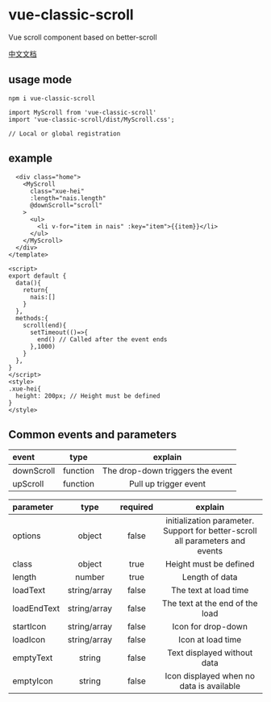 # vue-classic-scroll

Vue scroll component based on better-scroll


[中文文档](https://github.com/XueMary/vue-load-scroll/blob/master/README_zh-CN.md)



## usage mode

```
npm i vue-classic-scroll

import MyScroll from 'vue-classic-scroll'
import 'vue-classic-scroll/dist/MyScroll.css';

// Local or global registration
```


## example

```<template>
  <div class="home">
    <MyScroll 
      class="xue-hei"
      :length="nais.length"
      @downScroll="scroll"
    >
      <ul>
        <li v-for="item in nais" :key="item">{{item}}</li>
      </ul>
    </MyScroll>
  </div>
</template>

<script>
export default {
  data(){
    return{
      nais:[]
    }
  },
  methods:{
    scroll(end){
      setTimeout(()=>{
        end() // Called after the event ends
      },1000)
    }
  },
}
</script>
<style>
.xue-hei{
  height: 200px; // Height must be defined
}
</style>
```

## Common events and parameters

| event      |    type     | explain  |
| :--------  | :--------:  |  :------------: |
| downScroll |   function  | The drop-down triggers the event |
| upScroll   |   function  | Pull up trigger event |


| parameter  |    type        |  required  | explain  |
| :--------  | :------------: | :--------: |  :------------: |
| options    |   object       |    false   | initialization parameter.  Support for better-scroll all parameters and events  |
| class      |   object       |    true    | Height must be defined  |
| length     |   number       |    true    | Length of data          |
| loadText   |   string/array |    false   | The text at load time   |
| loadEndText  |   string/array |    false   | The text at the end of the load  |
| startIcon  |   string/array |    false   | Icon for drop-down  |
| loadIcon  |   string/array |    false   | Icon at load time  |
| emptyText |   string       |    false   | Text displayed without data  |
| emptyIcon |   string       |    false   | Icon displayed when no data is available  |








